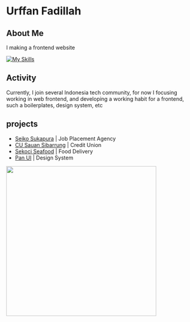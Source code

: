 # Urffan Fadillah

## About Me
I making a frontend website

[![My Skills](https://skillicons.dev/icons?i=js,nodejs,typescript,react,vite,vitest,python,figma)](https://skillicons.dev)

## Activity
Currently, I join several Indonesia tech community, for now I focusing working in web frontend, and developing a working habit for a frontend, such a boilerplates, design system, etc  

## projects
- <a href="https://www.seikosukapura.com">Seiko Sukapura</a> | Job Placement Agency
- <a href="https://cusauansibarrung.org/">CU Sauan Sibarrung</a> | Credit Union
- <a href="https://www.figma.com/proto/xe6wRSkjBExKVIhZDKs8tM?node-id=105-849&t=ou5aFVBCHYK7olaw-6">Sekoci Seafood</a> | Food Delivery
- <a href="https://www.figma.com/design/fQfEIkvI2nIG7iPV4ZYj8m/Pan-UI-Design-System?t=ou5aFVBCHYK7olaw-0">Pan UI</a> | Design System

<img
  src="https://media1.tenor.com/m/3hKhg-qy7gQAAAAd/yuuka-yuuka-blue-archive.gif"
  width="400"
/>

